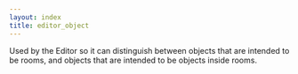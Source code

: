 ```yaml
---
layout: index
title: editor_object
---
```


Used by the Editor so it can distinguish between objects that are intended to be rooms, and objects that are intended to be objects inside rooms.

